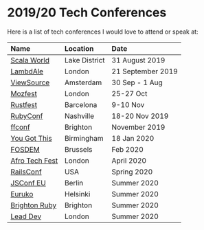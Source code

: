# 2019/20 Tech Conferences
Here is a list of tech conferences I would love to attend or speak at:

| Name | Location | Date |
| :--- | :--- | :--- |
| [Scala World](https://scala.world) | Lake District | 31 August 2019 |
| [LambdAle](https://lambdale.org/) | London | 21 September 2019 |
| [ViewSource](https://2019.viewsourceconf.org) | Amsterdam | 30 Sep - 1 Aug |
| [Mozfest](https://www.mozillafestival.org) | London | 25-27 Oct |
| [Rustfest](https://barcelona.rustfest.eu) | Barcelona | 9-10 Nov |
| [RubyConf](https://rubyconf.org) | Nashville | 18-20 Nov 2019 |
| [ffconf](https://ffconf.org) | Brighton | November 2019 |
| [You Got This](http://yougotthis.io) | Birmingham | 18 Jan 2020 |
| [FOSDEM](https://fosdem.org/2020/) | Brussels | Feb 2020 |
| [Afro Tech Fest](https://www.afrotechfest.co.uk) | London | April 2020 |
| [RailsConf](https://railsconf.com) | USA | Spring 2020 |
| [JSConf EU](https://2019.jsconf.eu) | Berlin | Summer 2020 |
| [Euruko](https://euruko2019.org) | Helsinki | Summer 2020 |
| [Brighton Ruby](https://brightonruby.com) | Brighton | Summer 2020 |
| [Lead Dev](https://theleaddeveloper.com) | London | Summer 2020 |

